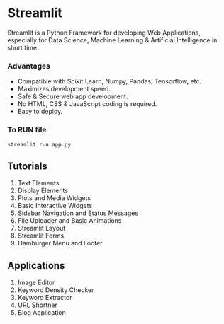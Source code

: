 # Streamlit
Streamlit is a Python Framework for developing Web Applications, especially for Data Science, Machine Learning & Artificial Intelligence in short time.

### Advantages
- Compatible with Scikit Learn, Numpy, Pandas, Tensorflow, etc.
- Maximizes development speed.
- Safe & Secure web app development.
- No HTML, CSS & JavaScript coding is required.
- Easy to deploy.


### To RUN file
```
streamlit run app.py
```

## Tutorials 

1. Text Elements
2. Display Elements
3. Plots and Media Widgets
4. Basic Interactive Widgets
5. Sidebar Navigation and Status Messages 
6. File Uploader and Basic Animations
7. Streamlit Layout
8. Streamlit Forms
9. Hamburger Menu and Footer

## Applications 

1. Image Editor
2. Keyword Density Checker
3. Keyword Extractor
4. URL Shortner
5. Blog Application 
